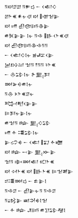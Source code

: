 <div class='block'>
<div class='line'>𒀀𒊭𒆪𒇻 𒀀𒊓𒌓 𒀸 𒌋𒅗𒄭</div>
<div class='line'>𒇻𒈨𒌍 𒀭𒉡𒋼 𒊭 𒌝𒈠𒉌</div>
<div class='line'>𒊭 𒋬 𒌷𒂦𒅀𒆠𒉌</div>
<div class='line'>𒌑𒍮𒉌𒉌 𒋙𒉡 𒀀𒈾 𒃲𒌋𒈨𒌍𒋼</div>
<div class='line'>𒊭 𒌷𒂦𒅀𒆠𒈾𒀀𒀀</div>
<div class='line'>𒀸 𒌋𒅗𒄭𒋙𒉡 𒂊𒊐𒌋𒉌</div>
<div class='line'>𒅁𒋳𒁺 𒈠𒀀 𒈫𒀀𒀀 𒂟𒈨𒌍</div>
<div class='line'>𒀸 𒊮𒁉𒋙𒉡 𒉿𒅅𒁕</div>
<div class='line'>𒇷𒅕𒀪𒌑𒋙𒉡</div>
<div class='line'>𒀀𒁲 𒉽𒈨𒌍𒆪𒉡</div>
<div class='line'>𒅋𒋃𒌋𒉌𒉌</div>
<div class='line'>𒄿𒁕𒉡𒉌𒋙𒉡</div>
<div class='line'>𒌑𒈠𒀀 𒈗 𒅅𒄭𒁉</div>
<div class='line'>𒋬 𒅆 𒃮𒁉𒋙𒉡</div>
<div class='line'>𒉌𒈤𒄯 𒀸 𒌋𒅗 𒍑 𒅆𒁾</div>
<div class='line'>𒊭 𒈗 𒁁𒉌 𒅅𒁍𒉌</div>
<div class='line'>𒈠𒀀 𒇸𒇷𒅗 𒍏𒈨𒌍</div>
<div class='line'>𒊭 𒀴𒈨𒌍 𒊭 𒃲𒈨𒌍 𒄿𒈠𒋢𒉌</div>
<div class='line'>𒄑𒃮𒇷𒌓 𒀸 𒉺𒉌𒋙</div>
<div class='line'>𒀀𒈾𒆪 𒀸 𒌷𒉌𒉡𒀀 𒀀𒈾𒆪</div>
<div class='line'>𒀀𒃶𒉌 𒀜𒋫𒄯𒋙𒈠</div>
<div class='line'>𒀸 𒅆 𒈗 𒂗𒅀 𒌑𒋛𒁉𒆷𒋙</div>
</div>